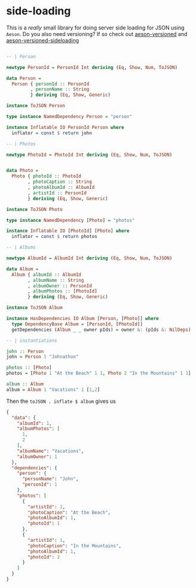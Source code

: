 # side-loading

This is a _really_ small library for doing server side loading for JSON using `Aeson`. Do you also need versioning? If so check out 
[aeson-versioned](https://github.com/benweitzman/servant-aeson-versioned) and [aeson-versioned-sideloading](https://github.com/benweitzman/aeson-versioned-sideloading)

```haskell

-- | Person

newtype PersonId = PersonId Int deriving (Eq, Show, Num, ToJSON)

data Person =
  Person { personId :: PersonId
         , personName :: String
         } deriving (Eq, Show, Generic)

instance ToJSON Person

type instance NamedDependency Person = "person"

instance Inflatable IO PersonId Person where
  inflator = const $ return john

-- | Photos

newtype PhotoId = PhotoId Int deriving (Eq, Show, Num, ToJSON)


data Photo =
  Photo { photoId :: PhotoId
        , photoCaption :: String
        , photoAlbumId :: AlbumId
        , artistId :: PersonId
        } deriving (Eq, Show, Generic)

instance ToJSON Photo

type instance NamedDependency [Photo] = "photos"

instance Inflatable IO [PhotoId] [Photo] where
  inflator = const $ return photos

-- | Albums

newtype AlbumId = AlbumId Int deriving (Eq, Show, Num, ToJSON)

data Album =
  Album { albumId :: AlbumId
        , albumName :: String
        , albumOwner :: PersonId
        , albumPhotos :: [PhotoId]
        } deriving (Eq, Show, Generic)

instance ToJSON Album

instance HasDependencies IO Album [Person, [Photo]] where
  type DependencyBase Album = [PersonId, [PhotoId]]
  getDependencies (Album _ _ owner pIds) = owner &: (pIds &: NilDeps)

-- | instantiations

john :: Person
john = Person 1 "Johnathon"

photos :: [Photo]
photos = [Photo 1 "At the Beach" 1 1, Photo 2 "In the Mountains" 1 1]

album :: Album
album = Album 1 "Vacations" 1 [1,2]

```

Then the `toJSON . inflate $ album` gives us

```json
{
  "data": {
    "albumId": 1,
    "albumPhotos": [
      1,
      2
    ],
    "albumName": "Vacations",
    "albumOwner": 1
  },
  "dependencies": {
    "person": {
      "personName": "John",
      "personId": 1
    },
    "photos": [
      {
        "artistId": 1,
        "photoCaption": "At the Beach",
        "photoAlbumId": 1,
        "photoId": 1
      },
      {
        "artistId": 1,
        "photoCaption": "In the Mountains",
        "photoAlbumId": 1,
        "photoId": 2
      }
    ]
  }
}

```
